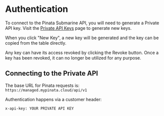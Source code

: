 # Authentication

To connect to the Pinata Submarine API, you will need to generate a Private API key. Visit the [Private API Keys](https://app.pinata.cloud/developers/v2-api-keys) page to generate new keys.

When you click "New Key", a new key will be generated and the key can be copied from the table directly.&#x20;

Any key can have its access revoked by clicking the Revoke button. Once a key has been revoked, it can no longer be utilized for any purpose.

## Connecting to the Private API

The base URL for Pinata requests is: `https://managed.mypinata.cloud/api/v1`

Authentication happens via a customer header:&#x20;

`x-api-key: YOUR PRIVATE API KEY`
